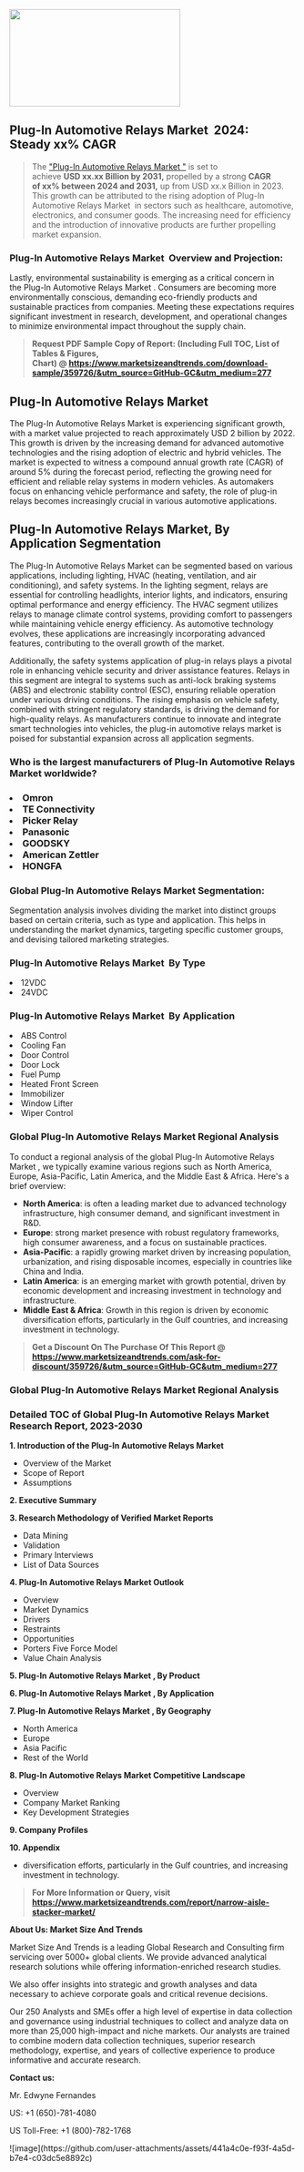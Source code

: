 <p><img class="alignnone size-medium wp-image-20088" src="https://ffe5etoiles.com/wp-content/uploads/2024/12/MST1-300x171.png" alt="" width="300" height="171" /></p><h2 id="ember46" class="ember-view reader-text-block__heading-2">Plug-In Automotive Relays Market &nbsp;2024: Steady&nbsp;xx% CAGR</h2><blockquote id="ember47" class="ember-view reader-text-block__blockquote">The&nbsp;<a class="app-aware-link " href="https://www.marketsizeandtrends.com/download-sample/359726/&utm_source=GitHub-GC&utm_medium=277" target="_blank" data-test-app-aware-link="">"Plug-In Automotive Relays Market "</a>&nbsp;is set to achieve&nbsp;<strong>USD&nbsp;xx.xx&nbsp;Billion by 2031,</strong>&nbsp;propelled by a strong&nbsp;<strong>CAGR of&nbsp;xx% between 2024 and 2031,</strong>&nbsp;up from USD xx.x Billion in 2023. This growth can be attributed to the rising adoption of&nbsp;Plug-In Automotive Relays Market &nbsp;in sectors such as healthcare, automotive, electronics, and consumer goods. The increasing need for efficiency and the introduction of innovative products are further propelling market expansion.</blockquote><h3 id="ember48" class="ember-view reader-text-block__heading-3">Plug-In Automotive Relays Market &nbsp;Overview and Projection:</h3><p id="ember49" class="ember-view reader-text-block__paragraph">Lastly, environmental sustainability is emerging as a critical concern in the&nbsp;Plug-In Automotive Relays Market . Consumers are becoming more environmentally conscious, demanding eco-friendly products and sustainable practices from companies. Meeting these expectations requires significant investment in research, development, and operational changes to minimize environmental impact throughout the supply chain.</p><blockquote id="ember50" class="ember-view reader-text-block__blockquote"><strong>Request PDF Sample Copy of Report: (Including Full TOC, List of Tables &amp; Figures, Chart)&nbsp;@&nbsp;<strong><a href="https://www.marketsizeandtrends.com/download-sample/359726/&utm_source=GitHub-GC&utm_medium=277" target="_blank">https://www.marketsizeandtrends.com/download-sample/359726/&utm_source=GitHub-GC&utm_medium=277</a></strong></strong></blockquote><h3 class=""> <h2>Plug-In Automotive Relays Market</h2><p>The Plug-In Automotive Relays Market is experiencing significant growth, with a market value projected to reach approximately USD 2 billion by 2022. This growth is driven by the increasing demand for advanced automotive technologies and the rising adoption of electric and hybrid vehicles. The market is expected to witness a compound annual growth rate (CAGR) of around 5% during the forecast period, reflecting the growing need for efficient and reliable relay systems in modern vehicles. As automakers focus on enhancing vehicle performance and safety, the role of plug-in relays becomes increasingly crucial in various automotive applications.</p><h2>Plug-In Automotive Relays Market, By Application Segmentation</h2><p>The Plug-In Automotive Relays Market can be segmented based on various applications, including lighting, HVAC (heating, ventilation, and air conditioning), and safety systems. In the lighting segment, relays are essential for controlling headlights, interior lights, and indicators, ensuring optimal performance and energy efficiency. The HVAC segment utilizes relays to manage climate control systems, providing comfort to passengers while maintaining vehicle energy efficiency. As automotive technology evolves, these applications are increasingly incorporating advanced features, contributing to the overall growth of the market.</p><p>Additionally, the safety systems application of plug-in relays plays a pivotal role in enhancing vehicle security and driver assistance features. Relays in this segment are integral to systems such as anti-lock braking systems (ABS) and electronic stability control (ESC), ensuring reliable operation under various driving conditions. The rising emphasis on vehicle safety, combined with stringent regulatory standards, is driving the demand for high-quality relays. As manufacturers continue to innovate and integrate smart technologies into vehicles, the plug-in automotive relays market is poised for substantial expansion across all application segments.</p></h3><h3 id="" class="">Who is the largest manufacturers of&nbsp;Plug-In Automotive Relays Market  worldwide?</h3><h3 class=""></Li><Li>Omron</Li><Li> TE Connectivity</Li><Li> Picker Relay</Li><Li> Panasonic</Li><Li> GOODSKY</Li><Li> American Zettler</Li><Li> HONGFA</h3><h3 id="ember53" class="ember-view reader-text-block__heading-3">Global&nbsp;Plug-In Automotive Relays Market  Segmentation:</h3><p id="ember54" class="ember-view reader-text-block__paragraph">Segmentation analysis involves dividing the market into distinct groups based on certain criteria, such as type and application. This helps in understanding the market dynamics, targeting specific customer groups, and devising tailored marketing strategies.</p><h3 id="" class="">Plug-In Automotive Relays Market &nbsp;By Type</h3><p></Li><Li>12VDC</Li><Li> 24VDC</p><h3 id="" class="">Plug-In Automotive Relays Market &nbsp;By Application</h3><p class=""></Li><Li>ABS Control</Li><Li> Cooling Fan</Li><Li> Door Control</Li><Li> Door Lock</Li><Li> Fuel Pump</Li><Li> Heated Front Screen</Li><Li> Immobilizer</Li><Li> Window Lifter</Li><Li> Wiper Control</p><h3 id="ember62" class="ember-view reader-text-block__heading-3">Global Plug-In Automotive Relays Market  Regional Analysis</h3><p id="ember63" class="ember-view reader-text-block__paragraph">To conduct a regional analysis of the global Plug-In Automotive Relays Market , we typically examine various regions such as North America, Europe, Asia-Pacific, Latin America, and the Middle East &amp; Africa. Here's a brief overview:</p><ul><li><strong>North America</strong>: is often a leading market due to advanced technology infrastructure, high consumer demand, and significant investment in R&amp;D.</li><li><strong>Europe</strong>: strong market presence with robust regulatory frameworks, high consumer awareness, and a focus on sustainable practices.</li><li><strong>Asia-Pacific</strong>: a rapidly growing market driven by increasing population, urbanization, and rising disposable incomes, especially in countries like China and India.</li><li><strong>Latin America</strong>: is an emerging market with growth potential, driven by economic development and increasing investment in technology and infrastructure.</li><li><strong>Middle East &amp; Africa</strong>: Growth in this region is driven by economic diversification efforts, particularly in the Gulf countries, and increasing investment in technology.</li></ul><blockquote id="ember61" class="ember-view reader-text-block__blockquote"><strong>Get a Discount On The Purchase Of This Report @ <strong><a href="https://html-cleaner.com/" target="">https://www.marketsizeandtrends.com/ask-for-discount/359726/&utm_source=GitHub-GC&utm_medium=277</a></strong></strong></blockquote><h3 id="ember62" class="ember-view reader-text-block__heading-3">Global Plug-In Automotive Relays Market  Regional Analysis</h3><h3 id="" class="">Detailed TOC of Global Plug-In Automotive Relays Market  Research Report, 2023-2030</h3><p id="" class=""><strong>1. Introduction of the Plug-In Automotive Relays Market </strong></p><ul><li>Overview of the Market</li><li>Scope of Report</li><li>Assumptions</li></ul><p id="" class=""><strong>2. Executive Summary</strong></p><p id="" class=""><strong>3. Research Methodology of Verified Market Reports</strong></p><ul><li>Data Mining</li><li>Validation</li><li>Primary Interviews</li><li>List of Data Sources</li></ul><p id="" class=""><strong>4. Plug-In Automotive Relays Market  Outlook</strong></p><ul><li>Overview</li><li>Market Dynamics</li><li>Drivers</li><li>Restraints</li><li>Opportunities</li><li>Porters Five Force Model</li><li>Value Chain Analysis</li></ul><p id="" class=""><strong>5. Plug-In Automotive Relays Market , By Product</strong></p><p id="" class=""><strong>6. Plug-In Automotive Relays Market , By Application</strong></p><p id="" class=""><strong>7. Plug-In Automotive Relays Market , By Geography</strong></p><ul><li>North America</li><li>Europe</li><li>Asia Pacific</li><li>Rest of the World</li></ul><p id="" class=""><strong>8. Plug-In Automotive Relays Market  Competitive Landscape</strong></p><ul><li>Overview</li><li>Company Market Ranking</li><li>Key Development Strategies</li></ul><p id="" class=""><strong>9. Company Profiles</strong></p><p id="" class=""><strong>10. Appendix</strong></p><ul><li>diversification efforts, particularly in the Gulf countries, and increasing investment in technology.</li></ul><blockquote id="ember65" class="ember-view reader-text-block__blockquote"><strong>For More Information or Query, visit <strong><strong><a href="https://html-cleaner.com/" target="">https://www.marketsizeandtrends.com/report/narrow-aisle-stacker-market/</a></strong></strong></strong></blockquote><p id="" class=""><strong>About Us: Market Size And Trends</strong></p><p id="" class="">Market Size And Trends is a leading Global Research and Consulting firm servicing over 5000+ global clients. We provide advanced analytical research solutions while offering information-enriched research studies.</p><p id="" class="">We also offer insights into strategic and growth analyses and data necessary to achieve corporate goals and critical revenue decisions.</p><p id="" class="">Our 250 Analysts and SMEs offer a high level of expertise in data collection and governance using industrial techniques to collect and analyze data on more than 25,000 high-impact and niche markets. Our analysts are trained to combine modern data collection techniques, superior research methodology, expertise, and years of collective experience to produce informative and accurate research.</p><p id="" class=""><strong>Contact us:</strong></p><p id="" class="">Mr. Edwyne Fernandes</p><p id="" class="">US: +1 (650)-781-4080</p><p id="" class="">US Toll-Free: +1 (800)-782-1768</p>
![image](https://github.com/user-attachments/assets/441a4c0e-f93f-4a5d-b7e4-c03dc5e8892c)
